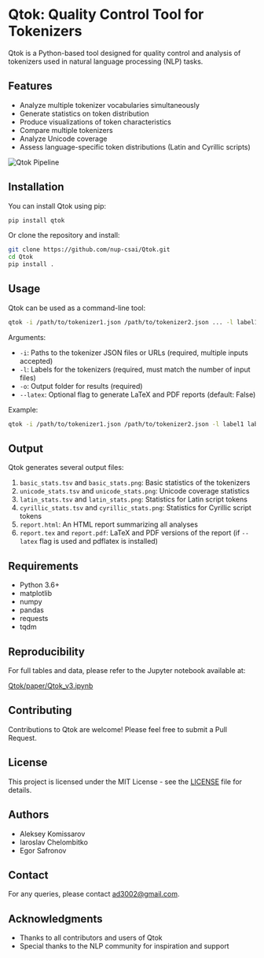 # Qtok: Quality Control Tool for Tokenizers

Qtok is a Python-based tool designed for quality control and analysis of tokenizers used in natural language processing (NLP) tasks.

## Features

- Analyze multiple tokenizer vocabularies simultaneously
- Generate statistics on token distribution
- Produce visualizations of token characteristics
- Compare multiple tokenizers
- Analyze Unicode coverage
- Assess language-specific token distributions (Latin and Cyrillic scripts)

![Qtok Pipeline](https://raw.githubusercontent.com/nup-csai/Qtok/main/images/pipeline.svg)

## Installation

You can install Qtok using pip:

```bash
pip install qtok
```

Or clone the repository and install:

```bash
git clone https://github.com/nup-csai/Qtok.git
cd Qtok
pip install .
```

## Usage

Qtok can be used as a command-line tool:

```bash
qtok -i /path/to/tokenizer1.json /path/to/tokenizer2.json ... -l label1 label2 ... -o /path/to/output/folder [--latex]
```

Arguments:
- `-i`: Paths to the tokenizer JSON files or URLs (required, multiple inputs accepted)
- `-l`: Labels for the tokenizers (required, must match the number of input files)
- `-o`: Output folder for results (required)
- `--latex`: Optional flag to generate LaTeX and PDF reports (default: False)

Example:
```bash
qtok -i /path/to/tokenizer1.json /path/to/tokenizer2.json -l label1 label2 -o /path/to/output/folder --latex
```

## Output

Qtok generates several output files:

1. `basic_stats.tsv` and `basic_stats.png`: Basic statistics of the tokenizers
2. `unicode_stats.tsv` and `unicode_stats.png`: Unicode coverage statistics
3. `latin_stats.tsv` and `latin_stats.png`: Statistics for Latin script tokens
4. `cyrillic_stats.tsv` and `cyrillic_stats.png`: Statistics for Cyrillic script tokens
5. `report.html`: An HTML report summarizing all analyses
6. `report.tex` and `report.pdf`: LaTeX and PDF versions of the report (if `--latex` flag is used and pdflatex is installed)

## Requirements

- Python 3.6+
- matplotlib
- numpy
- pandas
- requests
- tqdm

## Reproducibility

For full tables and data, please refer to the Jupyter notebook available at:

[Qtok/paper/Qtok_v3.ipynb](https://github.com/nup-csai/Qtok/blob/main/paper/Qtok_v3.ipynb)

## Contributing

Contributions to Qtok are welcome! Please feel free to submit a Pull Request.

## License

This project is licensed under the MIT License - see the [LICENSE](LICENSE) file for details.

## Authors

- Aleksey Komissarov
- Iaroslav Chelombitko
- Egor Safronov

## Contact

For any queries, please contact ad3002@gmail.com.

## Acknowledgments

- Thanks to all contributors and users of Qtok
- Special thanks to the NLP community for inspiration and support
